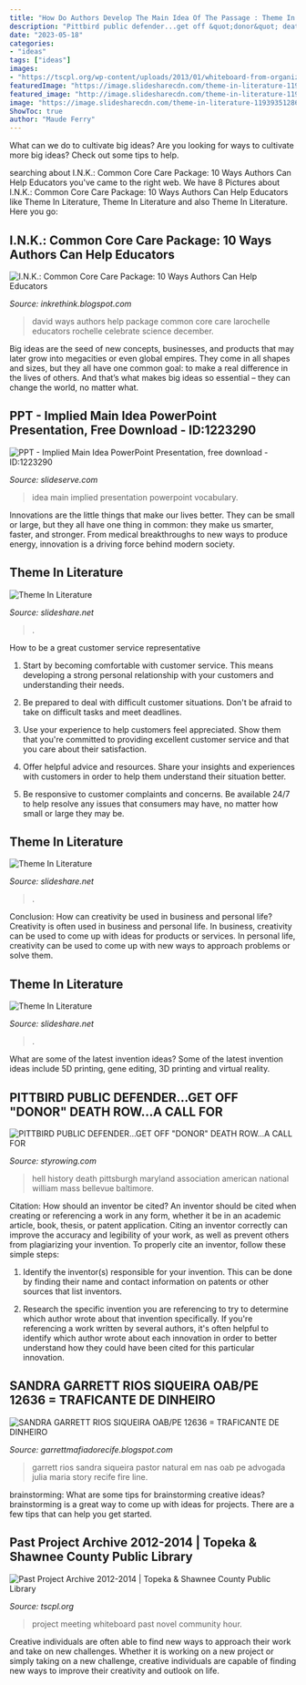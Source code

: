 ```yaml
---
title: "How Do Authors Develop The Main Idea Of The Passage : Theme In Literature"
description: "Pittbird public defender...get off &quot;donor&quot; death row...a call for"
date: "2023-05-18"
categories:
- "ideas"
tags: ["ideas"]
images:
- "https://tscpl.org/wp-content/uploads/2013/01/whiteboard-from-organizational-meeting-1-26-2013.jpg"
featuredImage: "https://image.slidesharecdn.com/theme-in-literature-1193935128651337-3/95/theme-in-literature-10-728.jpg?cb=1193906329"
featured_image: "http://image.slidesharecdn.com/theme-in-literature-1193935128651337-3/95/theme-in-literature-8-728.jpg?cb=1193906329"
image: "https://image.slidesharecdn.com/theme-in-literature-1193935128651337-3/95/theme-in-literature-10-728.jpg?cb=1193906329"
ShowToc: true
author: "Maude Ferry"
---
```



What can we do to cultivate big ideas?
Are you looking for ways to cultivate more big ideas? Check out some tips to help.

	

		
searching about I.N.K.: Common Core Care Package: 10 Ways Authors Can Help Educators you've came to the right web. We have 8 Pictures about I.N.K.: Common Core Care Package: 10 Ways Authors Can Help Educators like Theme In Literature, Theme In Literature and also Theme In Literature. Here you go:
		
    
## I.N.K.: Common Core Care Package: 10 Ways Authors Can Help Educators

<img loading=lazy src="http://4.bp.blogspot.com/-fit1hhSY5Hw/UqcNBYHVpPI/AAAAAAAACIg/bSSWvLiNExM/s1600/david.png" onerror="this.onerror=null;this.src='https://tse1.mm.bing.net/th?id=OIP._9QRPPh2lORJz9pXAG8IcQDbEd&amp;pid=15.1';" alt="I.N.K.: Common Core Care Package: 10 Ways Authors Can Help Educators">

_Source: inkrethink.blogspot.com_

>david ways authors help package common core care larochelle educators rochelle celebrate science december. 

	

Big ideas are the seed of new concepts, businesses, and products that may later grow into megacities or even global empires. They come in all shapes and sizes, but they all have one common goal: to make a real difference in the lives of others. And that’s what makes big ideas so essential – they can change the world, no matter what.

    
## PPT - Implied Main Idea PowerPoint Presentation, Free Download - ID:1223290

<img loading=lazy src="https://image.slideserve.com/1223290/review-finding-the-main-idea-vocabulary-l.jpg" onerror="this.onerror=null;this.src='https://tse4.mm.bing.net/th?id=OIP.5eKO7Rsp2SKHcYoUQeDNZQHaFj&amp;pid=15.1';" alt="PPT - Implied Main Idea PowerPoint Presentation, free download - ID:1223290">

_Source: slideserve.com_

>idea main implied presentation powerpoint vocabulary. 

	

Innovations are the little things that make our lives better. They can be small or large, but they all have one thing in common: they make us smarter, faster, and stronger. From medical breakthroughs to new ways to produce energy, innovation is a driving force behind modern society.

    
## Theme In Literature

<img loading=lazy src="http://image.slidesharecdn.com/theme-in-literature-1193935128651337-3/95/theme-in-literature-8-728.jpg?cb=1193906329" onerror="this.onerror=null;this.src='https://tse3.mm.bing.net/th?id=OIP.B1lSdd7uLMQhTB7od5b8OwHaFj&amp;pid=15.1';" alt="Theme In Literature">

_Source: slideshare.net_

>. 

	

How to be a great customer service representative
1. Start by becoming comfortable with customer service. This means developing a strong personal relationship with your customers and understanding their needs.
2. Be prepared to deal with difficult customer situations. Don't be afraid to take on difficult tasks and meet deadlines.

3. Use your experience to help customers feel appreciated. Show them that you're committed to providing excellent customer service and that you care about their satisfaction.

4. Offer helpful advice and resources. Share your insights and experiences with customers in order to help them understand their situation better.

5. Be responsive to customer complaints and concerns. Be available 24/7 to help resolve any issues that consumers may have, no matter how small or large they may be.

    
## Theme In Literature

<img loading=lazy src="https://image.slidesharecdn.com/theme-in-literature-1193935128651337-3/95/theme-in-literature-8-728.jpg?cb=1193906329" onerror="this.onerror=null;this.src='https://tse1.mm.bing.net/th?id=OIP.B05mjR0F6jGVky3FY3ioYQHaFj&amp;pid=15.1';" alt="Theme In Literature">

_Source: slideshare.net_

>. 

	

Conclusion: How can creativity be used in business and personal life?
Creativity is often used in business and personal life. In business, creativity can be used to come up with ideas for products or services. In personal life, creativity can be used to come up with new ways to approach problems or solve them.

    
## Theme In Literature

<img loading=lazy src="https://image.slidesharecdn.com/theme-in-literature-1193935128651337-3/95/theme-in-literature-10-728.jpg?cb=1193906329" onerror="this.onerror=null;this.src='https://tse3.mm.bing.net/th?id=OIP.aXJ0uJPfLCC2wbp5q7T98gHaFj&amp;pid=15.1';" alt="Theme In Literature">

_Source: slideshare.net_

>. 

	

What are some of the latest invention ideas?
Some of the latest invention ideas include 5D printing, gene editing, 3D printing and virtual reality.

    
## PITTBIRD PUBLIC DEFENDER...GET OFF &quot;DONOR&quot; DEATH ROW...A CALL FOR

<img loading=lazy src="http://styrowing.com/images/fleetwoodmaccaddy.jpg" onerror="this.onerror=null;this.src='https://tse4.mm.bing.net/th?id=OIP.EytSzurygrib3s1nXDSo5wAAAA&amp;pid=15.1';" alt="PITTBIRD PUBLIC DEFENDER...GET OFF &quot;DONOR&quot; DEATH ROW...A CALL FOR">

_Source: styrowing.com_

>hell history death pittsburgh maryland association american national william mass bellevue baltimore. 

	

Citation: How should an inventor be cited?
An inventor should be cited when creating or referencing a work in any form, whether it be in an academic article, book, thesis, or patent application. Citing an inventor correctly can improve the accuracy and legibility of your work, as well as prevent others from plagiarizing your invention. To properly cite an inventor, follow these simple steps:
1. Identify the inventor(s) responsible for your invention. This can be done by finding their name and contact information on patents or other sources that list inventors.

2. Research the specific invention you are referencing to try to determine which author wrote about that invention specifically. If you're referencing a work written by several authors, it's often helpful to identify which author wrote about each innovation in order to better understand how they could have been cited for this particular innovation.


    
## SANDRA GARRETT RIOS SIQUEIRA OAB/PE 12636 = TRAFICANTE DE DINHEIRO

<img loading=lazy src="https://lh6.googleusercontent.com/proxy/RZlTxpjbntxju3RBFtETYAM5D1vawT29H4cxz3pq9wR9gkVNBy54BCLS7sLXL6MHI0SAN4JlcjcpNOH5jCBrmX4In_k0LNzNWnK36WJ4aQ=s0-d" onerror="this.onerror=null;this.src='https://tse4.mm.bing.net/th?id=OIP.84SapFShADipjouBtHostgHaFj&amp;pid=15.1';" alt="SANDRA GARRETT RIOS SIQUEIRA OAB/PE 12636 = TRAFICANTE DE DINHEIRO">

_Source: garrettmafiadorecife.blogspot.com_

>garrett rios sandra siqueira pastor natural em nas oab pe advogada julia maria story recife fire line. 

	

brainstorming: What are some tips for brainstorming creative ideas?
brainstorming is a great way to come up with ideas for projects. There are a few tips that can help you get started.

    
## Past Project Archive 2012-2014 | Topeka &amp; Shawnee County Public Library

<img loading=lazy src="https://tscpl.org/wp-content/uploads/2013/01/whiteboard-from-organizational-meeting-1-26-2013.jpg" onerror="this.onerror=null;this.src='https://tse2.mm.bing.net/th?id=OIP.iw8BDcv4ttpuY79ZnlbypAHaE8&amp;pid=15.1';" alt="Past Project Archive 2012-2014 | Topeka &amp; Shawnee County Public Library">

_Source: tscpl.org_

>project meeting whiteboard past novel community hour. 

	

Creative individuals are often able to find new ways to approach their work and take on new challenges. Whether it is working on a new project or simply taking on a new challenge, creative individuals are capable of finding new ways to improve their creativity and outlook on life.

